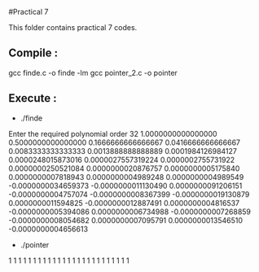 #Practical 7

This folder contains practical 7 codes. 

## Compile :

 gcc finde.c -o finde -lm
 gcc pointer_2.c -o pointer

## Execute :

*  ./finde

Enter the required polynomial order
32
1.0000000000000000
0.5000000000000000
0.1666666666666667
0.0416666666666667
0.0083333333333333
0.0013888888888889
0.0001984126984127
0.0000248015873016
0.0000027557319224
0.0000002755731922
0.0000000250521084
0.0000000020876757
0.0000000005175840
0.0000000007818943
0.0000000004989248
0.0000000004989549
-0.0000000034659373
-0.0000000011130490
0.0000000091206151
-0.0000000004757074
-0.0000000008367399
-0.0000000019130879
0.0000000011594825
-0.0000000012887491
0.0000000004816537
-0.0000000005394086
0.0000000006734988
-0.0000000007268859
-0.0000000008054682
0.0000000007095791
0.0000000013546510
-0.0000000004656613

* ./pointer 

 1  1  1  1  1  1  1  1  1  1  1  1  1  1  1  1  1  1  1  1  1  1  1  1  1

